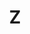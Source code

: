 ---
layout: post
title:  "Z"
image: 'assets/images/project36/z.jpg'
tags: ["Project 36", "Illustrations", "Art", "Calligraphy"]
category: 'Project 36'
---
